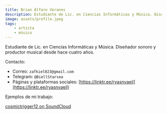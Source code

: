```yaml
---
title: Brian Alfaro Veranes
description: Estudiante de Lic. en Ciencias Informáticas y Música. Diseñador sonoro y productor musical.
image: assets/profile.jpeg
tags:
    - artista
    - músico
---
```


Estudiante de Lic. en Ciencias Informáticas y Música. Diseñador sonoro y productor musical desde hace cuatro años.

Contacto:

* Correo: `zafkiel023@gmail.com`
* Telegram: `@BiellStarsea`
* Páginas y plataformas sociales: [https://linktr.ee/ryasnvaeil](https://linktr.ee/ryasnvaeil)

Ejemplos de mi trabajo:

[cosmictrigger12 on SoundCloud](https://soundcloud.com/cosmictrigger12)
